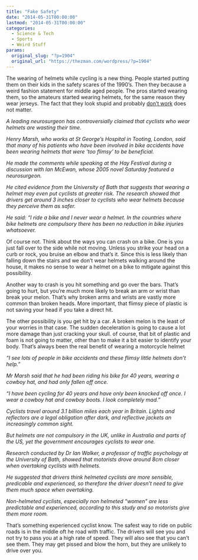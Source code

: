 ```yaml
---
title: "Fake Safety"
date: "2014-05-31T00:00:00"
lastmod: "2014-05-31T00:00:00"
categories:
  - Science & Tech
  - Sports
  - Weird Stuff
params:
  original_slug: "?p=1904"
  original_url: "https://thezman.com/wordpress/?p=1904"
---
```


The wearing of helmets while cycling is a new thing. People started
putting them on their kids in the safety scares of the 1990’s. Then they
because a weird fashion statement for middle aged people. The pros
started wearing them, so the amateurs started wearing helmets, for the
same reason they wear jerseys. The fact that they look stupid and
probably <a
href="http://www.telegraph.co.uk/health/healthnews/10866273/Cycle-helmets-are-useless-says-brain-surgeon.html"
rel="noopener noreferrer" target="_blank">don’t work</a> does not
matter.

*A leading neurosurgeon has controversially claimed that cyclists who
wear helmets are wasting their time.*

*Henry Marsh, who works at St George’s Hospital in Tooting, London, said
that many of his patients who have been involved in bike accidents have
been wearing helmets that were ‘too flimsy’ to be beneficial.*

*He made the comments while speaking at the Hay Festival during a
discussion with Ian McEwan, whose 2005 novel Saturday featured a
neurosurgeon.*

*He cited evidence from the University of Bath that suggests that
wearing a helmet may even put cyclists at greater risk. The research
showed that drivers get around 3 inches closer to cyclists who wear
helmets because they perceive them as safer.*

*He said: “I ride a bike and I never wear a helmet. In the countries
where bike helmets are compulsory there has been no reduction in bike
injuries whatsoever.*

Of course not. Think about the ways you can crash on a bike. One is you
just fall over to the side while not moving. Unless you strike your head
on a curb or rock, you bruise an elbow and that’s it. Since this is less
likely than falling down the stairs and we don’t wear helmets walking
around the house, it makes no sense to wear a helmet on a bike to
mitigate against this possibility.

Another way to crash is you hit something and go over the bars. That’s
going to hurt, but you’re much more likely to break an arm or wrist than
break your melon. That’s why broken arms and wrists are vastly more
common than broken heads. More important, that flimsy piece of plastic
is not saving your head if you take a direct hit.

The other possibility is you get hit by a car. A broken melon is the
least of your worries in that case. The sudden deceleration is going to
cause a lot more damage than just cracking your skull. of course, that
bit of plastic and foam is not going to matter, other than to make it a
bit easier to identify your body. That’s always been the real benefit of
wearing a motorcycle helmet

*“I see lots of people in bike accidents and these flimsy little helmets
don’t help.”*

*Mr Marsh said that he had been riding his bike for 40 years, wearing a
cowboy hat, and had only fallen off once.*

*“I have been cycling for 40 years and have only been knocked off once.
I wear a cowboy hat and cowboy boots. I look completely mad.”*

*Cyclists travel around 3.1 billion miles each year in Britain. Lights
and reflectors are a legal obligation after dark, and reflective jackets
an increasingly common sight.*

*But helmets are not compulsory in the UK, unlike in Australia and parts
of the US, yet the government encourages cyclists to wear one.*

*Research conducted by Dr Ian Walker, a professor of traffic psychology
at the University of Bath, showed that motorists drove around 8cm closer
when overtaking cyclists with helmets.*

*He suggested that drivers think helmeted cyclists are more sensible,
predicable and experienced, so therefore the driver doesn’t need to give
them much space when overtaking.*

*Non-helmeted cyclists, especially non helmeted “women” are less
predictable and experienced, according to this study and so motorists
give them more room.*

That’s something experienced cyclist know. The safest way to ride on
public roads is in the middle oft he road with traffic. The drivers will
see you and not try to pass you at a high rate of speed. They will also
see that you can’t see them. They may get pissed and blow the horn, but
they are unlikely to drive over you.
